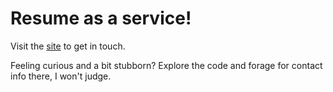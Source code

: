 # Resume as a service!

Visit the [site](https://danalizieors.github.io/) to get in touch.

Feeling curious and a bit stubborn?
Explore the code and forage for contact info there, I won't judge.
